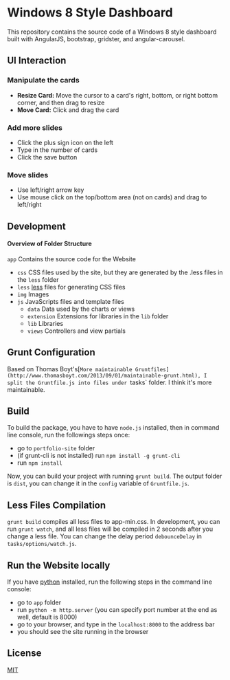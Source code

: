 # Windows 8 Style Dashboard

This repository contains the source code of a Windows 8 style dashboard built with AngularJS, bootstrap, gridster, and angular-carousel.

## UI Interaction

### Manipulate the cards
* <b>Resize Card:</b> Move the cursor to a card's right, bottom, or right bottom corner, and then drag to resize
* <b>Move Card:</b> Click and drag the card

### Add more slides
* Click the plus sign icon on the left
* Type in the number of cards
* Click the save button

### Move slides
* Use left/right arrow key
* Use mouse click on the top/bottom area (not on cards) and drag to left/right

## Development

#### Overview of Folder Structure

`app` Contains the source code for the Website
- `css` CSS files used by the site, but they are generated by the .less files in the `less` folder
- `less` [less](http://lesscss.org/) files for generating CSS files
- `img`  Images
- `js` JavaScripts files and template files
  - `data` Data used by the charts or views
  - `extension` Extensions for libraries in the `lib` folder
  - `lib` Libraries
  - `views` Controllers and view partials

## Grunt Configuration

Based on Thomas Boyt's[`More maintainable Gruntfiles](http://www.thomasboyt.com/2013/09/01/maintainable-grunt.html), I split the Gruntfile.js into files under `tasks` folder. I think it's more maintainable.

## Build

To build the package, you have to have `node.js` installed, then in command line console, run the followings steps once:

- go to `portfolio-site` folder
- (if grunt-cli is not installed) run `npm install -g grunt-cli`
- run `npm install`

Now, you can build your project with running `grunt build`. The output folder is `dist`, you can change it in the `config` variable of `Gruntfile.js`.

## Less Files Compilation

`grunt build` compiles all less files to app-min.css. In development, you can run `grunt watch`, and all less files will be compiled in 2 seconds after you change a less file. You can change the delay period `debounceDelay` in `tasks/options/watch.js`.

## Run the Website locally

If you have [python](http://www.python.org/download/) installed, run the following steps in the command line console:

- go to `app` folder
- run `python -m http.server` (you can specify port number at the end as well, default is 8000)
- go to your browser, and type in the `localhost:8000` to the address bar
- you should see the site running in the browser

## License

[MIT](http://opensource.org/licenses/MIT)